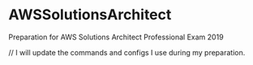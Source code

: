 # AWSSolutionsArchitect
Preparation for AWS Solutions Architect Professional Exam 2019

// I will update the commands and configs I use during my preparation. 
